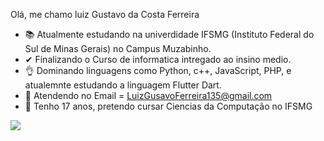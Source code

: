 Olá, me chamo luiz Gustavo da Costa Ferreira

- 📚 Atualmente estudando na univerdidade IFSMG (Instituto Federal do Sul de Minas Gerais) no Campus Muzabinho.
- ✔ Finalizando o Curso de informatica intregado ao insino medio.
- 👌 Dominando linguagens como Python, c++, JavaScript, PHP, e atualemnte estudando a linguagem Flutter Dart.
- 📳 Atendendo no Email = LuizGusavoFerreira135@gmail.com
- 🙌 Tenho 17 anos, pretendo cursar Ciencias da Computação no IFSMG

<div>
    <a href="https://github.com/LuizGustavooFerreira">
     <img heigth="180em" src="https://github-readme-stats.vercel.app/api?username=LuizGustavooFerreira&show_icons=true&theme=dark"/>
</div>
